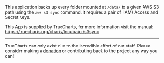 This application backs up every folder mounted at `/data/` to a given AWS S3 path using the `aws s3 sync` command. It requires a pair of (IAM) Access and Secret Keys.


This App is supplied by TrueCharts, for more information visit the manual: https://truecharts.org/charts/incubator/s3sync

---

TrueCharts can only exist due to the incredible effort of our staff.
Please consider making a [donation](https://truecharts.org/docs/about/sponsor) or contributing back to the project any way you can!
